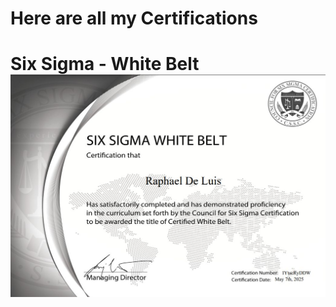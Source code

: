 <h1> Here are all my Certifications<h1>

Six Sigma - White Belt <br>
  <img src="/assets/images/White Belt.png"  width="2000"/>





